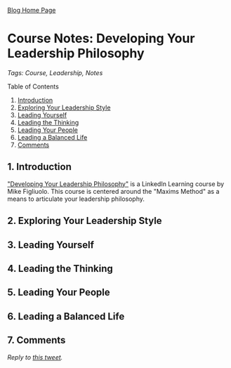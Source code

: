 [Blog Home Page](../../README.md)

# Course Notes: Developing Your Leadership Philosophy

_Tags: Course, Leadership, Notes_

Table of Contents
1. [Introduction](#introduction)
2. [Exploring Your Leadership Style](#exploring)
3. [Leading Yourself](#yourself)
4. [Leading the Thinking](#thinking)
5. [Leading Your People](#people)
6. [Leading a Balanced Life](#life)
7. [Comments](#comments)

## 1. <a name='introduction'></a>Introduction

["Developing Your Leadership Philosophy"](https://www.linkedin.com/learning-login/share?forceAccount=false&redirect=https%3A%2F%2Fwww.linkedin.com%2Flearning%2Fdeveloping-your-leadership-philosophy%3Ftrk%3Dshare_ent_url&account=86125970) is a LinkedIn Learning course by Mike Figliuolo. This course is centered around the "Maxims Method" as a means to articulate your leadership philosophy.

## 2. <a name='exploring'>Exploring Your Leadership Style</a>

## 3. <a name='yourself'>Leading Yourself</a>

## 4. <a name='thinking'>Leading the Thinking</a>

## 5. <a name='people'>Leading Your People</a>

## 6. <a name='life'>Leading a Balanced Life</a>

## 7. <a name='comments'></a>Comments

_Reply to [this tweet]()._